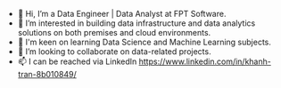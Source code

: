 - 👋 Hi, I’m a Data Engineer | Data Analyst at FPT Software.
- 👀 I’m interested in building data infrastructure and data analytics solutions on both premises and cloud environments.
- 🌱 I'm keen on learning Data Science and Machine Learning subjects.
- 💞️ I’m looking to collaborate on data-related projects.
- 📫 I can be reached via LinkedIn https://www.linkedin.com/in/khanh-tran-8b010849/

<!---
khanhgeo/khanhgeo is a ✨ special ✨ repository because its `README.md` (this file) appears on your GitHub profile.
You can click the Preview link to take a look at your changes.
--->
